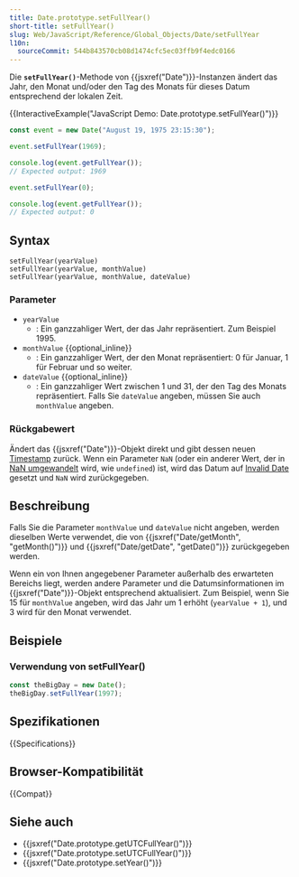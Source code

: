 ```yaml
---
title: Date.prototype.setFullYear()
short-title: setFullYear()
slug: Web/JavaScript/Reference/Global_Objects/Date/setFullYear
l10n:
  sourceCommit: 544b843570cb08d1474cfc5ec03ffb9f4edc0166
---
```


Die **`setFullYear()`**-Methode von {{jsxref("Date")}}-Instanzen ändert das Jahr, den Monat und/oder den Tag des Monats für dieses Datum entsprechend der lokalen Zeit.

{{InteractiveExample("JavaScript Demo: Date.prototype.setFullYear()")}}

```js interactive-example
const event = new Date("August 19, 1975 23:15:30");

event.setFullYear(1969);

console.log(event.getFullYear());
// Expected output: 1969

event.setFullYear(0);

console.log(event.getFullYear());
// Expected output: 0
```

## Syntax

```js-nolint
setFullYear(yearValue)
setFullYear(yearValue, monthValue)
setFullYear(yearValue, monthValue, dateValue)
```

### Parameter

- `yearValue`
  - : Ein ganzzahliger Wert, der das Jahr repräsentiert. Zum Beispiel 1995.
- `monthValue` {{optional_inline}}
  - : Ein ganzzahliger Wert, der den Monat repräsentiert: 0 für Januar, 1 für Februar und so weiter.
- `dateValue` {{optional_inline}}
  - : Ein ganzzahliger Wert zwischen 1 und 31, der den Tag des Monats repräsentiert. Falls Sie `dateValue` angeben, müssen Sie auch `monthValue` angeben.

### Rückgabewert

Ändert das {{jsxref("Date")}}-Objekt direkt und gibt dessen neuen [Timestamp](/de/docs/Web/JavaScript/Reference/Global_Objects/Date#the_epoch_timestamps_and_invalid_date) zurück. Wenn ein Parameter `NaN` (oder ein anderer Wert, der in [NaN umgewandelt](/de/docs/Web/JavaScript/Reference/Global_Objects/Number#number_coercion) wird, wie `undefined`) ist, wird das Datum auf [Invalid Date](/de/docs/Web/JavaScript/Reference/Global_Objects/Date#the_epoch_timestamps_and_invalid_date) gesetzt und `NaN` wird zurückgegeben.

## Beschreibung

Falls Sie die Parameter `monthValue` und `dateValue` nicht angeben, werden dieselben Werte verwendet, die von {{jsxref("Date/getMonth", "getMonth()")}} und {{jsxref("Date/getDate", "getDate()")}} zurückgegeben werden.

Wenn ein von Ihnen angegebener Parameter außerhalb des erwarteten Bereichs liegt, werden andere Parameter und die Datumsinformationen im {{jsxref("Date")}}-Objekt entsprechend aktualisiert. Zum Beispiel, wenn Sie 15 für `monthValue` angeben, wird das Jahr um 1 erhöht (`yearValue + 1`), und 3 wird für den Monat verwendet.

## Beispiele

### Verwendung von setFullYear()

```js
const theBigDay = new Date();
theBigDay.setFullYear(1997);
```

## Spezifikationen

{{Specifications}}

## Browser-Kompatibilität

{{Compat}}

## Siehe auch

- {{jsxref("Date.prototype.getUTCFullYear()")}}
- {{jsxref("Date.prototype.setUTCFullYear()")}}
- {{jsxref("Date.prototype.setYear()")}}
